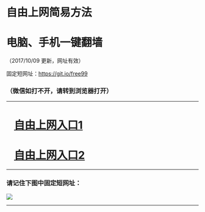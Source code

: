 ﻿# 自由上网简易方法

# 电脑、手机一键翻墙

（2017/10/09 更新，网址有效）

固定短网址：https://git.io/free99

### （微信如打不开，请转到浏览器打开）


***





# &nbsp;&nbsp; <a href="http://ft2888125657.fwq-tz-1001.info/fwqtz01.html?t=100900129191 " target="_blank">自由上网入口1</a>
# &nbsp;&nbsp; <a href="http://ft16188392.fwq-tz-1002.info/fwqtz02.html?t=100900112414 " target="_blank">自由上网入口2</a>
***

### 请记住下图中固定短网址：

<img src="https://s3-us-west-2.amazonaws.com/fwq-1001/yjfq-20170905okok.png" /> 


***

